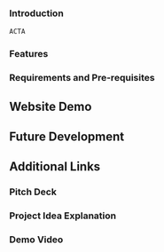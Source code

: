 ### Introduction
``ACTA``
### Features
### Requirements and Pre-requisites
## Website Demo
## Future Development
## Additional Links
### Pitch Deck
### Project Idea Explanation 
### Demo Video